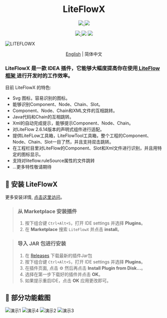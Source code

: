# <center> LiteFlowX

<p align="center">

<a href="https://www.github.com/Coder-XiaoYi/LiteFlowX">
<img src="https://img.shields.io/badge/Github-blue?logo=github&logoColor=white&style=for-the-badge"/>
</a>
<a href='https://gitee.com/liupeiqiang/LiteFlowX/stargazers'>
<img src="https://img.shields.io/badge/Gitee-red?logo=gitee&logoColor=white&style=for-the-badge"/>
</a>

</p>

<p align="center">
<a href="https://plugins.jetbrains.com/plugin/19145-liteflowx">
<img src="https://img.shields.io/jetbrains/plugin/v/19145?logo=JetBrains&label=LiteFlowX&style=for-the-badge" />
</a>
<img src="https://img.shields.io/badge/IntelliJ--IDEA->=2018.3-brightgreen?logo=IntelliJ IDEA&style=for-the-badge"/>
<img src="https://img.shields.io/badge/license-Apache--2.0-blue?style=for-the-badge"/>

</p>


![LITEFLOWX](https://s1.ax1x.com/2022/05/12/O0Aw4K.png)

<div align="center">

[English](./README.md) | 简体中文

</div>

<!-- Plugin description -->
<h3>LiteFlowX 是一款 IDEA 插件，它能够大幅度提高你在使用<a href="https://gitee.com/dromara/liteFlow"> LiteFlow 框架 </a>进行开发时的工作效率。</h3>

目前 LiteFlowX 的特色:
- Svg 图标，容易识别的图标。 
- 能够识别Component、Node、Chain、Slot。
- Component、Node、Chain和XML文件的互相跳转。
- Java代码和Chain的互相跳转。
- Xml的自动完成提示，能够提示Component、Node、Chain。
- 对LiteFlow 2.6.14版本的声明式组件进行适配。
- 提供LiteFLow工具箱，LiteFlowTool工具箱，整个工程的Component、Node、Chain、Slot一目了然，并且支持双击跳转。
- 在工程栏目里对LiteFlow的Component、Slot和Xml文件进行识别，并且用特定的图标显示。
- 支持对liteflow.ruleSource属性的文件跳转 
- ...更多特性敬请期待

<!-- Plugin description end -->

## 🎉 安装 LiteFlowX
更多安装详情, <a href="https://www.jetbrains.com/help/idea/managing-plugins.html">点击这里访问</a>。

> ### 从 Marketplace 安装插件
> 1. 按下组合键 `Ctrl+Alt+S`，打开 IDE settings 并选择 **Plugins**。
> 2. 在 **Marketplace** 搜索 `LiteFlowX` 并点击 **install**。

> ### 导入 JAR 包进行安装
> 1. 在 <a href="https://github.com/Coder-XiaoYi/LiteFlowX/releases">Releases</a> 下载最新的插件Jar包
> 2. 按下组合键 `Ctrl+Alt+S`，打开 IDE settings 并选择 **Plugins**。
> 3. 在插件页面, 点击 ⚙ 然后再点击 **Install Plugin from Disk...**。
> 4. 选择在第一步下载好的插件并点击 **OK**。
> 5. 如果提示重启IDE，点击 **OK** 应用更改即可。

## 👀 部分功能截图
![演示1](https://s1.ax1x.com/2022/05/30/X1EPJg.png)
![演示4](https://s1.ax1x.com/2022/05/30/X1ECFS.gif)
![演示2](https://s1.ax1x.com/2022/05/30/X1ESdf.png)
![演示3](https://s1.ax1x.com/2022/05/30/X1Epo8.png)




